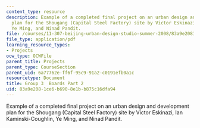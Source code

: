 ```yaml
---
content_type: resource
description: Example of a completed final project on an urban design and development
  plan for the Shougang (Capital Steel Factory) site by Victor Eskinazi, Ian Kaminski-Coughlin,
  Ye Ming, and Ninad Pandit.
file: /courses/11-307-beijing-urban-design-studio-summer-2008/83a9e2081ce6b6908e1bb875c16dfa94_group3_boards2.pdf
file_type: application/pdf
learning_resource_types:
- Projects
ocw_type: OCWFile
parent_title: Projects
parent_type: CourseSection
parent_uid: 6a77762e-ff6f-95c9-91a2-c0191efb0a1c
resourcetype: Document
title: Group 3  Boards Part 2
uid: 83a9e208-1ce6-b690-8e1b-b875c16dfa94
---
```

Example of a completed final project on an urban design and development plan for the Shougang (Capital Steel Factory) site by Victor Eskinazi, Ian Kaminski-Coughlin, Ye Ming, and Ninad Pandit.

